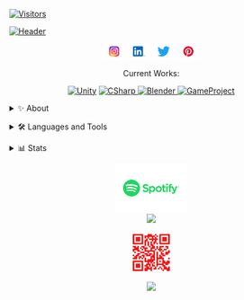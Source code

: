 <!-- <h2 align="center"> <b> Hi! </b> <img src="https://github.com/arslanugur/arslanugur/blob/arslan/wave.gif" width="35px"> </h2> -->

<p align="left">
<a href="https://github.com/Muh-Emir/Muh-Emir">
    <img src="https://komarev.com/ghpvc/?username=Muh-Emir" alt="Visitors" />   
</a>
</p>

[![Header](https://github.com/arslanugur/arslanugur/blob/arslan/readme_header.gif)](https://www.linkedin.com/in/muhemir)


<!-- LOGOS: https://www.logo.wine/ fiver, freelancer, upwork, discord -->
<p align="center">
    <a href="https://www.instagram.com/emirgencc_">
        <img width="40" src="https://github.com/Muh-Emir/Muh-Emir/blob/main/icons/Instagram-Logo.svg" alt="My Instagram" /></a>
    <a href="https://www.linkedin.com/in/muhemir" target="_blank">
        <img width="40" src="https://github.com/Muh-Emir/Muh-Emir/blob/main/icons/LinkedIn-Logo.svg" alt="My LinkedIn" /></a>
    <a href="https://twitter.com/MuhEmirGenc" target="_blank">
        <img width="40" src="https://github.com/Muh-Emir/Muh-Emir/blob/main/icons/Twitter-Logo.svg" alt="My Twitter" /></a>
    <a href="https://tr.pinterest.com/muhemir/_saved/" target="_blank">
        <img width="40" src="https://github.com/Muh-Emir/Muh-Emir/blob/main/icons/Pinterest-Logo.svg" alt="My Pinterest" /></a>
</p>


<p align="center">
    Current Works:  
</p>

<p align="center">
    <a href="https://unity.com/" target="_blank"> <img src="https://api.iconify.design/logos/unity.svg" alt="Unity" width="40" style="background-color: white;" /></a>
    <a href="https://github.com/Muh-Emir/TetrisRun" target="_blank"> <img src="https://api.iconify.design/logos/c-sharp.svg" alt="CSharp" width="40" height="40" /> </a>
    <a href="https://www.blender.org/" target="_blank"> <img src="https://api.iconify.design/logos/blender.svg" alt="Blender" width="40" height="40" /> </a>
    <a href="https://github.com/Muh-Emir/TetrisRun" target="_blank"> <img src="https://api.iconify.design/emojione-v1/video-game.svg" alt="GameProject" width="40" /></a>
</p>


<!--About-->
<p align="left">
<details>
 <summary> ✨ About </summary>

```yaml
    Muhammed Emir Genç
    Düzce, Türkiye
```

</details> </p>


    
<!--Languages and Tools https://iconify.design/ -->  
<details>
    <summary> 🛠️ Languages and Tools </summary> <br />
    <!--
        <p align="center">
        <a href="https://github.com/Muh-Emir">
            <img width="50%" src="https://github.com/Muh-Emir/Muh-Emir/blob/main/gifs/Develop.gif" /> </a>
        </p>
    -->
    <p align="center" style="background-color: white;">
        <a href="https://unity.com/" target="_blank"> <img src="https://api.iconify.design/fa6-brands/unity.svg?color=%23ffffff" alt="python" width="40" height="40" /> </a>
        <a href="https://dotnet.microsoft.com/en-us/learn/csharp" target="_blank"> <img src="https://api.iconify.design/logos:c-sharp.svg" alt="csharp" width="40" height="40" /> </a>
        <a href="https://www.sketchup.com/" target="_blank" style="background-color: white;" width="40" height="40" > <img src="https://api.iconify.design/file-icons/sketchup-make.svg?color=%23ba3329" alt="Sketchup" width="30" height="30" /></a>
        <a href="https://www.gimp.org/" target="_blank"> <img src="https://api.iconify.design/simple-icons/gimp.svg?color=%234A4A4A" alt="Gimp2" width="40" height="40" /> </a>
        <a href="https://www.blender.org/" target="_blank"> <img src="https://api.iconify.design/logos/blender.svg" alt="Blender" width="40" height="40" /> </a>
        <a href="https://www.unrealengine.com/" target="_blank"> <img src="https://api.iconify.design/fontisto/unreal-engine.svg?color=%23ffffff" alt="UnrealEngine" width="40" height="40" /> </a>
        <a href="https://www.arduino.cc//" target="_blank"> <img src="https://api.iconify.design/vscode-icons/file-type-arduino.svg" alt="Arduino" width="40" height="40" /> </a>
        <a href="https://www.yoyogames.com/" target="_blank"> <img src="https://api.iconify.design/vscode-icons/file-type-gamemaker.svg" alt="GameMaker" width="40" height="40" /> </a>
        <a href="https://www.piskelapp.com/" target="_blank"> <img src="https://api.iconify.design/carbon/gradient.svg?color=%23ffffff" alt="Piskel" width="40" height="40" /> </a>
        <a href="https://www.adobe.com/tr/products/photoshop/" target="_blank"> <img src="https://api.iconify.design/vscode-icons/file-type-photoshop.svg" alt="Photoshop" width="40" height="40" /> </a>
        <a href="https://firebase.google.com/" target="_blank"> <img src="https://api.iconify.design/logos/firebase.svg" alt="Firebase" width="40" height="40" /> </a>
        <a href="https://www.microsoft.com/en-us/sql-server" target="_blank"> <img src="https://api.iconify.design/vscode-icons/file-type-plsql.svg" width="50" height="50" /> </a>
        <a href="https://cloud.google.com" target="_blank"> <img src="https://api.iconify.design/logos:google-cloud.svg" alt="gcp" width="40" height="40" /> </a>
    </p>
</details>



<!--Stats-->
<p><details>
  <summary> 📊 Stats </summary><br/>
    <p align="center">
<img width="40%" src="https://github-readme-stats.vercel.app/api?username=arslanugur&show_icons=true&theme=tokyonight" />
<a href="https://github.com/arslanugur">
    <img width="15%" src="https://github.com/arslanugur/arslanugur/blob/arslan/gifs/redrocket.gif" /> </a>   
<img width="40%" src="https://github-readme-streak-stats.herokuapp.com/?user=arslanugur&theme=tokyonight" />  
</details></p>

<!-- Spotify -->
<p align="center">
    <a href="https://open.spotify.com/playlist/4F63lVsqsa7xa9rGdLLRb4?si=TGLCuEyWTFiTKxkRnzVh9g&utm_source=copy-link">
  <img width="130px" src="https://github.com/arslanugur/arslanugur/blob/arslan/icons/Spotify-Logo.svg" />
</a><br/>
    <a href="https://spotify-github-profile.vercel.app/api/view.svg?uid=11139457861&redirect=true">
    <img src="https://spotify-github-profile.vercel.app/api/view.svg?uid=11139457861&cover_image=true&theme=novatorem&bar_color=ff0000&bar_color_cover=false">
  </a> </p>

<p align="center">
    <a href="https://github.com/arslanugur" target="_blank">
  <img src="https://github.com/arslanugur/arslanugur/blob/arslan/QR.jpg" alt="QR-Code" width="70" >
</a> </p>






<!--
<h2>Latest Tweets</h2>
<p><a href="https://twitter.com/arslanuguur"><img src="https://github-readme-twitter.gazf.vercel.app/api?id=arslanuguur&amp;layout=wide" alt="github-readme-twitter"></a></p>
-->

<!--  <p align="center"> <img src="https://github-readme-stats.vercel.app/api?username=arslanugur&show_icons=true&theme=gotham" alt="arslanugur" />   -->
<!--  ![Top Langs](https://github-readme-stats.vercel.app/api/top-langs/?username=arslanugur&hide=TeX&layout=compact)  -->
<!-- https://wa.me/qr/F4CP7YCCPZCZB1 -->


<!--
<table><tr><td valign="top" width="33%">

### Frontend  
<div align="center">
    <a href="https://vuejs.org/" target="_blank"> <img src="https://api.iconify.design/logos:vue.svg" alt="vuejs" width="40" height="40"/> </a>
</div></td><td valign="top" width="33%">

### Backend  
<div align="center">
    <a href="https://www.python.org" target="_blank"> <img src="https://api.iconify.design/logos:python.svg" alt="python" width="40" height="40"/> </a>
</div></td><td valign="top" width="33%">

### DevOps  
<div align="center">  
<img style="margin: 10px" src="https://profilinator.rishav.dev/skills-assets/gnu_bash-icon.svg" alt="Bash" height="50" />  
</div></td></tr></table>  
<br/>     
-->

<!--END_SECTION:waka-->
<p align="center">
  <img src="https://capsule-render.vercel.app/api?type=waving&color=gradient&height=70&section=footer"/>
</p>
  

